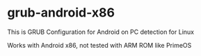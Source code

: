 # grub-android-x86

This is GRUB Configuration for Android on PC detection for Linux

Works with Android x86, not tested with ARM ROM like PrimeOS
